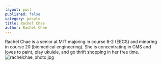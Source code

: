 ```yaml
---
layout: post
published: false
category: people
title: Rachel Chae
author: Rachel Chae
---
```

Rachel Chae is a senior at MIT majoring in course 6-2 (EECS) and minoring in course 20 (biomedical engineering). She is concentrating in CMS and loves to paint, play ukulele, and go thrift shopping in her free time.![rachelchae_photo.jpg]({{site.baseurl}}/assets/rachelchae_photo.jpg)
